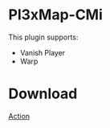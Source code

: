 # Pl3xMap-CMi

This plugin supports: <br />
+ Vanish Player
+ Warp

# Download
[Action](https://github.com/DoctaEnkoda/Pl3xMap-CMI/actions)
